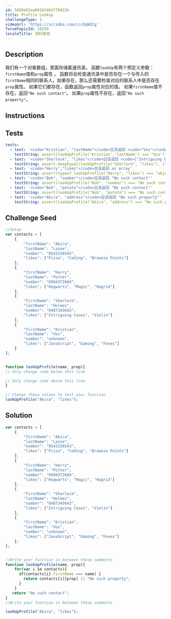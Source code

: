 ```yaml
---
id: 5688e62ea601b2482ff8422b
title: Profile Lookup
challengeType: 1
videoUrl: 'https://scrimba.com/c/cDqW2Cg'
forumTopicId: 18259
localeTitle: 资料查找
---
```


## Description
<section id='description'>
我们有一个对象数组，里面存储着通讯录。
函数<code>lookUp</code>有两个预定义参数：<code>firstName</code>值和<code>prop</code>属性 。
函数将会检查通讯录中是否存在一个与传入的<code>firstName</code>相同的联系人。如果存在，那么还需要检查对应的联系人中是否存在<code>prop</code>属性。
如果它们都存在，函数返回<code>prop</code>属性对应的值。
如果<code>firstName</code>值不存在，返回<code>"No such contact"</code>。
如果<code>prop</code>属性不存在，返回<code>"No such property"</code>。
</section>

## Instructions
<section id='instructions'>

</section>

## Tests
<section id='tests'>

```yml
tests:
  - text: '<code>"Kristian", "lastName"</code>应该返回 <code>"Vos"</code>'
    testString: assert(lookUpProfile('Kristian','lastName') === "Vos");
  - text: '<code>"Sherlock", "likes"</code>应该返回 <code>["Intriguing Cases", "Violin"]</code>'
    testString: assert.deepEqual(lookUpProfile("Sherlock", "likes"), ["Intriguing Cases", "Violin"]);
  - text: '<code>"Harry","likes"</code>应该返回 an array'
    testString: assert(typeof lookUpProfile("Harry", "likes") === "object");
  - text: '<code>"Bob", "number"</code>应该返回 "No such contact"'
    testString: assert(lookUpProfile("Bob", "number") === "No such contact");
  - text: '<code>"Bob", "potato"</code>应该返回 "No such contact"'
    testString: assert(lookUpProfile("Bob", "potato") === "No such contact");
  - text: '<code>"Akira", "address"</code>应该返回 "No such property"'
    testString: assert(lookUpProfile("Akira", "address") === "No such property");

```

</section>

## Challenge Seed
<section id='challengeSeed'>

<div id='js-seed'>

```js
//Setup
var contacts = [
    {
        "firstName": "Akira",
        "lastName": "Laine",
        "number": "0543236543",
        "likes": ["Pizza", "Coding", "Brownie Points"]
    },
    {
        "firstName": "Harry",
        "lastName": "Potter",
        "number": "0994372684",
        "likes": ["Hogwarts", "Magic", "Hagrid"]
    },
    {
        "firstName": "Sherlock",
        "lastName": "Holmes",
        "number": "0487345643",
        "likes": ["Intriguing Cases", "Violin"]
    },
    {
        "firstName": "Kristian",
        "lastName": "Vos",
        "number": "unknown",
        "likes": ["JavaScript", "Gaming", "Foxes"]
    }
];


function lookUpProfile(name, prop){
// Only change code below this line

// Only change code above this line
}

// Change these values to test your function
lookUpProfile("Akira", "likes");
```

</div>



</section>

## Solution
<section id='solution'>


```js
var contacts = [
    {
        "firstName": "Akira",
        "lastName": "Laine",
        "number": "0543236543",
        "likes": ["Pizza", "Coding", "Brownie Points"]
    },
    {
        "firstName": "Harry",
        "lastName": "Potter",
        "number": "0994372684",
        "likes": ["Hogwarts", "Magic", "Hagrid"]
    },
    {
        "firstName": "Sherlock",
        "lastName": "Holmes",
        "number": "0487345643",
        "likes": ["Intriguing Cases", "Violin"]
    },
    {
        "firstName": "Kristian",
        "lastName": "Vos",
        "number": "unknown",
        "likes": ["JavaScript", "Gaming", "Foxes"]
    },
];


//Write your function in between these comments
function lookUpProfile(name, prop){
    for(var i in contacts){
      if(contacts[i].firstName === name) {
        return contacts[i][prop] || "No such property";
      }
    }
   return "No such contact";
}
//Write your function in between these comments

lookUpProfile("Akira", "likes");
```

</section>
